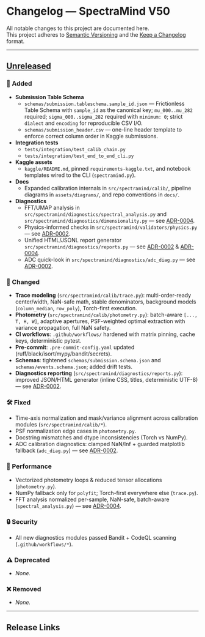 # Changelog — SpectraMind V50

All notable changes to this project are documented here.  
This project adheres to [Semantic Versioning](https://semver.org/spec/v2.0.0.html) and the
[Keep a Changelog](https://keepachangelog.com/en/1.1.0/) format.

---

## [Unreleased]

### 🚀 Added
- **Submission Table Schema**
  - `schemas/submission.tableschema.sample_id.json` — Frictionless Table Schema with `sample_id` as the canonical key; `mu_000..mu_282` required; `sigma_000..sigma_282` required with `minimum: 0`; strict `dialect` and `encoding` for reproducible CSV I/O.
  - `schemas/submission_header.csv` — one-line header template to enforce correct column order in Kaggle submissions.
- **Integration tests**
  - `tests/integration/test_calib_chain.py`
  - `tests/integration/test_end_to_end_cli.py`
- **Kaggle assets**
  - `kaggle/README.md`, pinned `requirements-kaggle.txt`, and notebook templates wired to the CLI (`spectramind.py`).
- **Docs**
  - Expanded calibration internals in `src/spectramind/calib/`, pipeline diagrams in `assets/diagrams/`, and repo conventions in `docs/`.
- **Diagnostics**
  - FFT/UMAP analysis in `src/spectramind/diagnostics/spectral_analysis.py` and `src/spectramind/diagnostics/dimensionality.py` — see [ADR-0004].
  - Physics-informed checks in `src/spectramind/validators/physics.py` — see [ADR-0002].
  - Unified HTML/JSONL report generator `src/spectramind/diagnostics/reports.py` — see [ADR-0002] & [ADR-0004].
  - ADC quick-look in `src/spectramind/diagnostics/adc_diag.py` — see [ADR-0002].

### 🔄 Changed
- **Trace modeling** (`src/spectramind/calib/trace.py`): multi-order-ready center/width, NaN-safe math, stable denominators, background models (`column_median`, `row_poly`), Torch-first execution.
- **Photometry** (`src/spectramind/calib/photometry.py`): batch-aware `[..., T, H, W]`, adaptive apertures, PSF-weighted optimal extraction with variance propagation, full NaN safety.
- **CI workflows**: `.github/workflows/` hardened with matrix pinning, cache keys, deterministic pytest.
- **Pre-commit**: `.pre-commit-config.yaml` updated (ruff/black/isort/mypy/bandit/secrets).
- **Schemas**: tightened `schemas/submission.schema.json` and `schemas/events.schema.json`; added drift tests.
- **Diagnostics reporting** (`src/spectramind/diagnostics/reports.py`): improved JSON/HTML generator (inline CSS, titles, deterministic UTF-8) — see [ADR-0002].

### 🛠️ Fixed
- Time-axis normalization and mask/variance alignment across calibration modules (`src/spectramind/calib/*`).
- PSF normalization edge cases in `photometry.py`.
- Docstring mismatches and dtype inconsistencies (Torch vs NumPy).
- ADC calibration diagnostics: clamped NaN/Inf + guarded matplotlib fallback (`adc_diag.py`) — see [ADR-0002].

### 🧪 Performance
- Vectorized photometry loops & reduced tensor allocations (`photometry.py`).
- NumPy fallback only for `polyfit`; Torch-first everywhere else (`trace.py`).
- FFT analysis normalized per-sample, NaN-safe, batch-aware (`spectral_analysis.py`) — see [ADR-0004].

### 🔒 Security
- All new diagnostics modules passed Bandit + CodeQL scanning (`.github/workflows/*`).

### ⚠️ Deprecated
- _None._

### ❌ Removed
- _None._

---

## Release Links

<!-- Replace OWNER/REPO and version tags when you cut a release -->
[Unreleased]: https://github.com/OWNER/REPO/compare/vX.Y.Z...HEAD
[ADR-0002]: docs/adr/0002-composite-physics-informed-loss.md
[ADR-0004]: docs/adr/0004-dual-encoder-fusion-fgs1-airs.md
